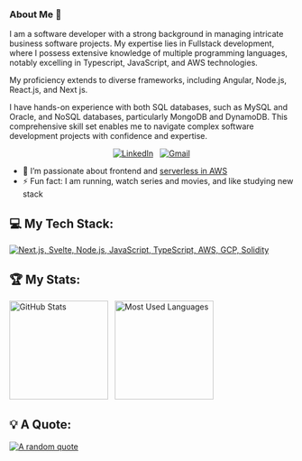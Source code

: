 ### About Me 👋

I am a software developer with a strong background in managing intricate business software projects. My expertise lies in Fullstack development, where I possess extensive knowledge of multiple programming languages, notably excelling in Typescript, JavaScript, and AWS technologies. 

My proficiency extends to diverse frameworks, including Angular, Node.js, React.js, and Next js. 

I have hands-on experience with both SQL databases, such as MySQL and Oracle, and NoSQL databases, particularly MongoDB and DynamoDB. This comprehensive skill set enables me to navigate complex software development projects with confidence and expertise.

<div align="center">
  
[![LinkedIn](https://skillicons.dev/icons?i=linkedin)](https://www.linkedin.com/in/brahian-stiven-zapata-nuñez-00234468/) &nbsp;
[![Gmail](https://skillicons.dev/icons?i=gmail)](mailto:brahian.zapata@gmail.com?subject=Hello%20Brahian,%20From%20Github)

</div>

<!--
- 🔭 I’m currently working at [P33R Finance](https://www.linkedin.com/company/p33r-finance/) 
-->
- 🌱 I’m passionate about frontend and [serverless in AWS](https://aws.amazon.com/serverless/)
- ⚡ Fun fact: I am running, watch series and movies, and like studying new stack


## 💻 My Tech Stack:

[![Next.js, Svelte, Node.js, JavaScript, TypeScript, AWS, GCP, Solidity](https://skillicons.dev/icons?i=next,svelte,nodejs,js,ts,aws,gcp,solidity)](https://skillicons.dev)

## 🏆 My Stats:

<p>
    <img height=175 alt="GitHub Stats" src="https://github-readme-stats.vercel.app/api?username=brahianzapata&show_icons=true&count_private=true&theme=dark" />&nbsp;&nbsp;
    <img height=175 alt="Most Used Languages" src="https://github-readme-stats.vercel.app/api/top-langs/?username=brahianzapata&layout=compact&theme=dark" />&nbsp;&nbsp;
</p>

## 💡 A Quote:

[![A random quote](https://quotes-github-readme.vercel.app/api?type=horizontal&theme=dark)](https://github.com/piyushsuthar/github-readme-quotes)


<!--
**brahianzapata/brahianzapata** is a ✨ _special_ ✨ repository because its `README.md` (this file) appears on your GitHub profile.

Here are some ideas to get you started:

- 🔭 I’m currently working on ...
- 🌱 I’m currently learning ...
- 👯 I’m looking to collaborate on ...
- 🤔 I’m looking for help with ...
- 💬 Ask me about ...
- 📫 How to reach me: ...
- 😄 Pronouns: ...
- ⚡ Fun fact: ...
-->
